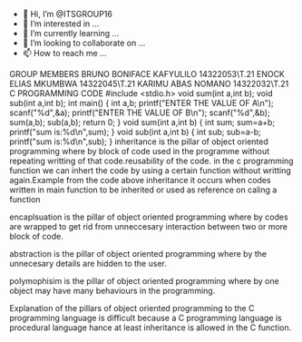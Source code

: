 - 👋 Hi, I’m @ITSGROUP16
- 👀 I’m interested in ...
- 🌱 I’m currently learning ...
- 💞️ I’m looking to collaborate on ...
- 📫 How to reach me ...

<!---
ITSGROUP16/ITSGROUP16 is a ✨ special ✨ repository because its `README.md` (this file) appears on your GitHub profile.
You can click the Preview link to take a look at your changes.
--->
GROUP MEMBERS 
BRUNO BONIFACE KAFYULILO    14322053\T.21
ENOCK ELIAS MKUMBWA         14322045\T.21
KARIMU ABAS NOMANO          14322032\T.21
C PROGRAMMING CODE
#include <stdio.h>
void sum(int a,int b);
void sub(int a,int b);
int main()
{
int a,b;
printf("ENTER THE VALUE OF A\n");
scanf("%d",&a);
printf("ENTER THE VALUE OF B\n");
scanf("%d",&b);
sum(a,b);
sub(a,b);
return 0;
}
void sum(int a,int b)
{
int sum;
sum=a+b;
printf("sum is:%d\n",sum);
}
void sub(int a,int b)
{
int sub;
sub=a-b;
printf("sum is:%d\n",sub);
}
inheritance is the pillar of object oriented programming where by block of code used in the programme without repeating writting of that code.reusability of the code.
in the c programming function we can inhert the code by using a certain function without writting again.Example from the code above inheritance it occurs when codes written in main function to be inherited or used as reference on caling a function


encaplsuation is the pillar of object oriented programming where by codes are wrapped to get rid from unneccesary interaction between two or more block of code.

abstraction is the pillar of object oriented programming where by the unnecesary details are hidden to the user.

polymophisim is the pillar of object oriented programming where by one object may have many behaviours in the programming.

Explanation of the pillars of object oriented programming to the C programming language is difficult because a C programming language is procedural language hance at least inheritance is allowed in the C function.
